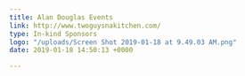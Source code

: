 ```yaml
---
title: Alan Douglas Events
link: http://www.twoguysnakitchen.com/
type: In-kind Sponsors
logo: "/uploads/Screen Shot 2019-01-18 at 9.49.03 AM.png"
date: 2019-01-18 14:50:13 +0000

---
```


